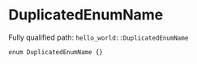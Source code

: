 # DuplicatedEnumName

Fully qualified path: `hello_world::DuplicatedEnumName`

<pre><code class="language-rust">enum DuplicatedEnumName {}</code></pre>

